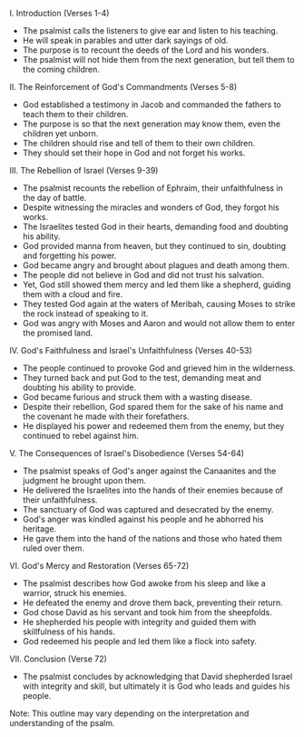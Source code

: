 I. Introduction (Verses 1-4)
- The psalmist calls the listeners to give ear and listen to his teaching.
- He will speak in parables and utter dark sayings of old.
- The purpose is to recount the deeds of the Lord and his wonders.
- The psalmist will not hide them from the next generation, but tell them to the coming children.

II. The Reinforcement of God's Commandments (Verses 5-8)
- God established a testimony in Jacob and commanded the fathers to teach them to their children.
- The purpose is so that the next generation may know them, even the children yet unborn.
- The children should rise and tell of them to their own children.
- They should set their hope in God and not forget his works.

III. The Rebellion of Israel (Verses 9-39)
- The psalmist recounts the rebellion of Ephraim, their unfaithfulness in the day of battle.
- Despite witnessing the miracles and wonders of God, they forgot his works.
- The Israelites tested God in their hearts, demanding food and doubting his ability.
- God provided manna from heaven, but they continued to sin, doubting and forgetting his power.
- God became angry and brought about plagues and death among them.
- The people did not believe in God and did not trust his salvation.
- Yet, God still showed them mercy and led them like a shepherd, guiding them with a cloud and fire.
- They tested God again at the waters of Meribah, causing Moses to strike the rock instead of speaking to it.
- God was angry with Moses and Aaron and would not allow them to enter the promised land.

IV. God's Faithfulness and Israel's Unfaithfulness (Verses 40-53)
- The people continued to provoke God and grieved him in the wilderness.
- They turned back and put God to the test, demanding meat and doubting his ability to provide.
- God became furious and struck them with a wasting disease.
- Despite their rebellion, God spared them for the sake of his name and the covenant he made with their forefathers.
- He displayed his power and redeemed them from the enemy, but they continued to rebel against him.

V. The Consequences of Israel's Disobedience (Verses 54-64)
- The psalmist speaks of God's anger against the Canaanites and the judgment he brought upon them.
- He delivered the Israelites into the hands of their enemies because of their unfaithfulness.
- The sanctuary of God was captured and desecrated by the enemy.
- God's anger was kindled against his people and he abhorred his heritage.
- He gave them into the hand of the nations and those who hated them ruled over them.

VI. God's Mercy and Restoration (Verses 65-72)
- The psalmist describes how God awoke from his sleep and like a warrior, struck his enemies.
- He defeated the enemy and drove them back, preventing their return.
- God chose David as his servant and took him from the sheepfolds.
- He shepherded his people with integrity and guided them with skillfulness of his hands.
- God redeemed his people and led them like a flock into safety.

VII. Conclusion (Verse 72)
- The psalmist concludes by acknowledging that David shepherded Israel with integrity and skill, but ultimately it is God who leads and guides his people.

Note: This outline may vary depending on the interpretation and understanding of the psalm.